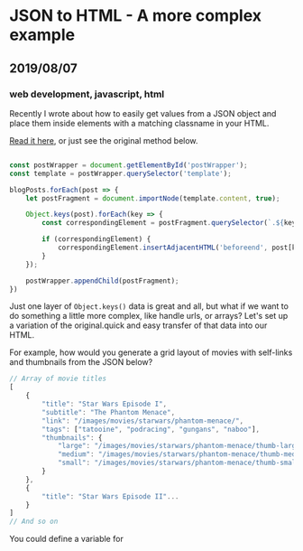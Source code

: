 # JSON to HTML - A more complex example
## 2019/08/07
### web development, javascript, html

Recently I wrote about how to easily get values from a JSON object and place them inside elements with a matching classname in your HTML.

[Read it here,](/blog/append-json-values-to-matching-html-elements-with-object.keys) or just see the original method below.

```javascript

const postWrapper = document.getElementById('postWrapper');
const template = postWrapper.querySelector('template');

blogPosts.forEach(post => {
    let postFragment = document.importNode(template.content, true);

    Object.keys(post).forEach(key => {
        const correspondingElement = postFragment.querySelector(`.${key}`);

        if (correspondingElement) {
            correspondingElement.insertAdjacentHTML('beforeend', post[key]);
        }
    });

    postWrapper.appendChild(postFragment);
})

```

Just one layer of `Object.keys()` data is great and all, but what if we want to do something a little more complex, like handle urls, or arrays?  Let's set up a variation of the original.quick and easy transfer of that data into our HTML.

For example, how would you generate a grid layout of movies with self-links and thumbnails from the JSON below?

```javascript
// Array of movie titles
[
    {
        "title": "Star Wars Episode I",
        "subtitle": "The Phantom Menace",
        "link": "/images/movies/starwars/phantom-menace/",
        "tags": ["tatooine", "podracing", "gungans", "naboo"],
        "thumbnails": {
            "large": "/images/movies/starwars/phantom-menace/thumb-large.jpg",
            "medium": "/images/movies/starwars/phantom-menace/thumb-medium.jpg",
            "small": "/images/movies/starwars/phantom-menace/thumb-small.jpg"
        }
    },
    {
        "title": "Star Wars Episode II"...
    }
]
// And so on
```

You could define a variable for 